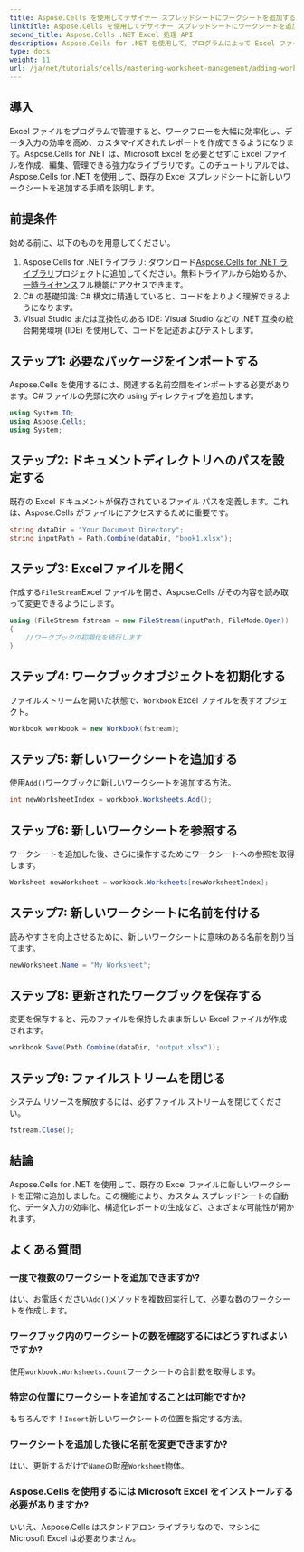 ```yaml
---
title: Aspose.Cells を使用してデザイナー スプレッドシートにワークシートを追加する
linktitle: Aspose.Cells を使用してデザイナー スプレッドシートにワークシートを追加する
second_title: Aspose.Cells .NET Excel 処理 API
description: Aspose.Cells for .NET を使用して、プログラムによって Excel ファイルに新しいワークシートを追加する方法を学びます。この包括的なガイドでは、必要な手順を順を追って説明します。
type: docs
weight: 11
url: /ja/net/tutorials/cells/mastering-worksheet-management/adding-worksheets-to-designer-spreadsheet/
---
```

## 導入

Excel ファイルをプログラムで管理すると、ワークフローを大幅に効率化し、データ入力の効率を高め、カスタマイズされたレポートを作成できるようになります。Aspose.Cells for .NET は、Microsoft Excel を必要とせずに Excel ファイルを作成、編集、管理できる強力なライブラリです。このチュートリアルでは、Aspose.Cells for .NET を使用して、既存の Excel スプレッドシートに新しいワークシートを追加する手順を説明します。

## 前提条件
始める前に、以下のものを用意してください。

1.  Aspose.Cells for .NETライブラリ: ダウンロード[Aspose.Cells for .NET ライブラリ](https://releases.aspose.com/cells/net/)プロジェクトに追加してください。無料トライアルから始めるか、[一時ライセンス](https://purchase.aspose.com/temporary-license/)フル機能にアクセスできます。
2. C# の基礎知識: C# 構文に精通していると、コードをよりよく理解できるようになります。
3. Visual Studio または互換性のある IDE: Visual Studio などの .NET 互換の統合開発環境 (IDE) を使用して、コードを記述およびテストします。

## ステップ1: 必要なパッケージをインポートする
Aspose.Cells を使用するには、関連する名前空間をインポートする必要があります。C# ファイルの先頭に次の using ディレクティブを追加します。

```csharp
using System.IO;
using Aspose.Cells;
using System;
```

## ステップ2: ドキュメントディレクトリへのパスを設定する
既存の Excel ドキュメントが保存されているファイル パスを定義します。これは、Aspose.Cells がファイルにアクセスするために重要です。

```csharp
string dataDir = "Your Document Directory";
string inputPath = Path.Combine(dataDir, "book1.xlsx");
```

## ステップ3: Excelファイルを開く
作成する`FileStream`Excel ファイルを開き、Aspose.Cells がその内容を読み取って変更できるようにします。

```csharp
using (FileStream fstream = new FileStream(inputPath, FileMode.Open))
{
    //ワークブックの初期化を続行します
}
```

## ステップ4: ワークブックオブジェクトを初期化する
ファイルストリームを開いた状態で、`Workbook` Excel ファイルを表すオブジェクト。

```csharp
Workbook workbook = new Workbook(fstream);
```

## ステップ5: 新しいワークシートを追加する
使用`Add()`ワークブックに新しいワークシートを追加する方法。

```csharp
int newWorksheetIndex = workbook.Worksheets.Add();
```

## ステップ6: 新しいワークシートを参照する
ワークシートを追加した後、さらに操作するためにワークシートへの参照を取得します。

```csharp
Worksheet newWorksheet = workbook.Worksheets[newWorksheetIndex];
```

## ステップ7: 新しいワークシートに名前を付ける
読みやすさを向上させるために、新しいワークシートに意味のある名前を割り当てます。

```csharp
newWorksheet.Name = "My Worksheet";
```

## ステップ8: 更新されたワークブックを保存する
変更を保存すると、元のファイルを保持したまま新しい Excel ファイルが作成されます。

```csharp
workbook.Save(Path.Combine(dataDir, "output.xlsx"));
```

## ステップ9: ファイルストリームを閉じる
システム リソースを解放するには、必ずファイル ストリームを閉じてください。

```csharp
fstream.Close();
```

## 結論
Aspose.Cells for .NET を使用して、既存の Excel ファイルに新しいワークシートを正常に追加しました。この機能により、カスタム スプレッドシートの自動化、データ入力の効率化、構造化レポートの生成など、さまざまな可能性が開かれます。

## よくある質問

### 一度で複数のワークシートを追加できますか?
はい、お電話ください`Add()`メソッドを複数回実行して、必要な数のワークシートを作成します。

### ワークブック内のワークシートの数を確認するにはどうすればよいですか?
使用`workbook.Worksheets.Count`ワークシートの合計数を取得します。

### 特定の位置にワークシートを追加することは可能ですか?
もちろんです！`Insert`新しいワークシートの位置を指定する方法。

### ワークシートを追加した後に名前を変更できますか?
はい、更新するだけで`Name`の財産`Worksheet`物体。

### Aspose.Cells を使用するには Microsoft Excel をインストールする必要がありますか?
いいえ、Aspose.Cells はスタンドアロン ライブラリなので、マシンに Microsoft Excel は必要ありません。